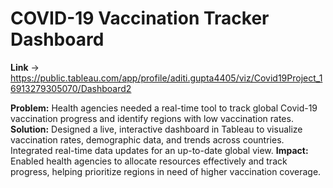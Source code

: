 # COVID-19 Vaccination Tracker Dashboard
**Link** -> https://public.tableau.com/app/profile/aditi.gupta4405/viz/Covid19Project_16913279305070/Dashboard2

**Problem:** Health agencies needed a real-time tool to track global Covid-19 vaccination progress and identify regions with low vaccination rates.
**Solution:** Designed a live, interactive dashboard in Tableau to visualize vaccination rates, demographic data, and trends across countries. Integrated real-time data updates for an up-to-date global view.
**Impact:** Enabled health agencies to allocate resources effectively and track progress, helping prioritize regions in need of higher vaccination coverage.
